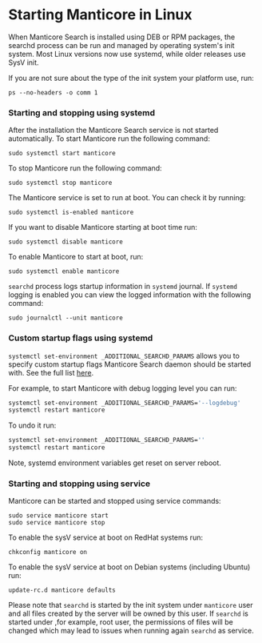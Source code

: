 # Starting Manticore in Linux

When Manticore Search is installed using DEB or RPM packages, the searchd process can be run and managed by operating system's init system. Most Linux versions now use systemd, while older releases use SysV init.

If you are not sure about the type of the init system your platform use, run:

```shell
ps --no-headers -o comm 1
```

### Starting and stopping using systemd

After the installation the Manticore Search service is not started automatically. To start Manticore run the following command:

```shell
sudo systemctl start manticore
```

To stop Manticore run the following command:


```shell
sudo systemctl stop manticore
```

The Manticore service is set to run at boot. You can check it by running:

```shell
sudo systemctl is-enabled manticore
```

If you want to disable Manticore starting at boot time run:

```shell
sudo systemctl disable manticore
```

To enable Manticore to start at boot, run:

```shell
sudo systemctl enable manticore
```


`searchd` process logs startup information in `systemd` journal. If `systemd` logging is enabled you can view the logged information with the following command:

```shell
sudo journalctl --unit manticore
```

### Custom startup flags using systemd

`systemctl set-environment _ADDITIONAL_SEARCHD_PARAMS` allows you to specify custom startup flags Manticore Search daemon should be started with. See the full list [here](./Manually.md#searchd-command-line-options).

For example, to start Manticore with debug logging level you can run:
```bash
systemctl set-environment _ADDITIONAL_SEARCHD_PARAMS='--logdebug'
systemctl restart manticore
```

To undo it run:
```bash
systemctl set-environment _ADDITIONAL_SEARCHD_PARAMS=''
systemctl restart manticore
```

Note, systemd environment variables get reset on server reboot.

### Starting and stopping using service

Manticore can be started and stopped using service commands:

```shell
sudo service manticore start
sudo service manticore stop
```

To enable the sysV service at boot on RedHat systems run:

```shell
chkconfig manticore on
```

To enable the sysV service at boot on Debian systems (including Ubuntu) run:

```shell
update-rc.d manticore defaults
```

Please note that `searchd` is started by the init system under  `manticore` user and all files created by the server will be owned by this user. If `searchd` is started under ,for example, root user, the permissions of files will be changed which may lead to issues when running again `searchd` as service.
